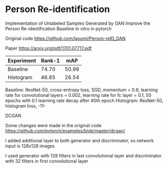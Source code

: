 # Person Re-identification
Implementation of Unlabeled Samples Generated by GAN Improve the Person Re-identification Baseline in vitro in pytorch

Original code https://github.com/layumi/Person-reID_GAN

Paper https://arxiv.org/pdf/1701.07717.pdf


| Experiment    | Rank-1        | mAP           |
| ------------- | ------------- | ------------- |
| Baseline      | 74.70         | 50.99         |
| Histogram     | 46.85         | 26.54         |

Baseline: ResNet-50, cross-entropy loss, SGD, momentum = 0.9, learning rate for convolutional layers = 0.002, learning rate for fc layer  = 0.1, 50 epochs with 0.1 learning rate decay after 40th epoch
Histogram: ResNet-50, histogram loss, -11-

DCGAN

Some changes were made in the original code https://github.com/pytorch/examples/blob/master/dcgan/

I added additional layer to both generator and discriminator, so network input is 128x128 images

I used generator with 128 filters in last convolutional layer and discriminator with 32 filters in first convolutional layer
